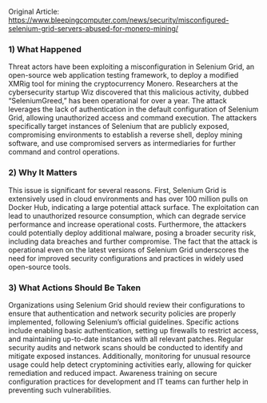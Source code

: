 Original Article: https://www.bleepingcomputer.com/news/security/misconfigured-selenium-grid-servers-abused-for-monero-mining/

### 1) What Happened

Threat actors have been exploiting a misconfiguration in Selenium Grid, an open-source web application testing framework, to deploy a modified XMRig tool for mining the cryptocurrency Monero. Researchers at the cybersecurity startup Wiz discovered that this malicious activity, dubbed “SeleniumGreed,” has been operational for over a year. The attack leverages the lack of authentication in the default configuration of Selenium Grid, allowing unauthorized access and command execution. The attackers specifically target instances of Selenium that are publicly exposed, compromising environments to establish a reverse shell, deploy mining software, and use compromised servers as intermediaries for further command and control operations.

### 2) Why It Matters

This issue is significant for several reasons. First, Selenium Grid is extensively used in cloud environments and has over 100 million pulls on Docker Hub, indicating a large potential attack surface. The exploitation can lead to unauthorized resource consumption, which can degrade service performance and increase operational costs. Furthermore, the attackers could potentially deploy additional malware, posing a broader security risk, including data breaches and further compromise. The fact that the attack is operational even on the latest versions of Selenium Grid underscores the need for improved security configurations and practices in widely used open-source tools.

### 3) What Actions Should Be Taken

Organizations using Selenium Grid should review their configurations to ensure that authentication and network security policies are properly implemented, following Selenium’s official guidelines. Specific actions include enabling basic authentication, setting up firewalls to restrict access, and maintaining up-to-date instances with all relevant patches. Regular security audits and network scans should be conducted to identify and mitigate exposed instances. Additionally, monitoring for unusual resource usage could help detect cryptomining activities early, allowing for quicker remediation and reduced impact. Awareness training on secure configuration practices for development and IT teams can further help in preventing such vulnerabilities.